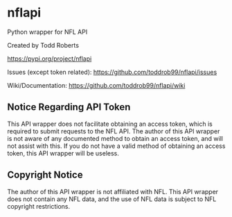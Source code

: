 # nflapi

Python wrapper for NFL API

Created by Todd Roberts

https://pypi.org/project/nflapi

Issues (except token related): https://github.com/toddrob99/nflapi/issues

Wiki/Documentation: https://github.com/toddrob99/nflapi/wiki


## Notice Regarding API Token
This API wrapper does not facilitate obtaining 
an access token, which is required to submit requests to the NFL API. The 
author of this API wrapper is not aware of any documented method to obtain 
an access token, and will not assist with this. If you do not have a valid 
method of obtaining an access token, this API wrapper will be useless.

## Copyright Notice
The author of this API wrapper is not affiliated with NFL. This API wrapper 
does not contain any NFL data, and the use of NFL data is subject to NFL copyright 
restrictions.
